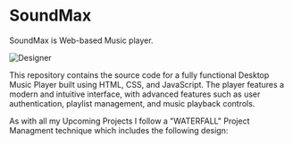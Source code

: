 # SoundMax

SoundMax is Web-based Music player.

![Designer](https://github.com/HARLANDMIL/SoundMax/assets/111132900/e3b2caae-9d57-4fb1-9df2-3c0b927889a9)



This repository contains the source code for a fully functional Desktop Music Player built using HTML, CSS, and JavaScript. The player features a modern and intuitive interface, with advanced features such as user authentication, playlist management, and music playback controls.

As with all my Upcoming Projects I follow a "WATERFALL" Project Managment technique which includes the following design:
